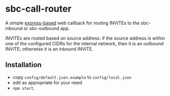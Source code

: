 # sbc-call-router

A simple [express-based](https://expressjs.com/) web callback for routing INVITEs to the sbc-inbound or sbc-outbound app.

INVITEs are routed based on source address: if the source address is within one of the configured CIDRs for the internal network, then it is an outbound INVITE; otherwise it is an inbound INVITE.

## Installation
* copy `config/default.json.example` to `config/local.json`
* edit as appropriate for your need
* `npm start`.